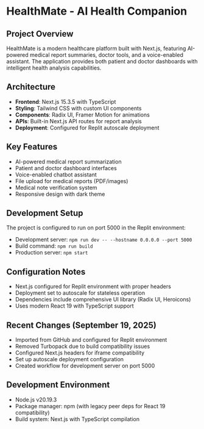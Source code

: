 # HealthMate - AI Health Companion

## Project Overview
HealthMate is a modern healthcare platform built with Next.js, featuring AI-powered medical report summaries, doctor tools, and a voice-enabled assistant. The application provides both patient and doctor dashboards with intelligent health analysis capabilities.

## Architecture
- **Frontend**: Next.js 15.3.5 with TypeScript
- **Styling**: Tailwind CSS with custom UI components
- **Components**: Radix UI, Framer Motion for animations
- **APIs**: Built-in Next.js API routes for report analysis
- **Deployment**: Configured for Replit autoscale deployment

## Key Features
- AI-powered medical report summarization
- Patient and doctor dashboard interfaces
- Voice-enabled chatbot assistant
- File upload for medical reports (PDF/images)
- Medical note verification system
- Responsive design with dark theme

## Development Setup
The project is configured to run on port 5000 in the Replit environment:
- Development server: `npm run dev -- --hostname 0.0.0.0 --port 5000`
- Build command: `npm run build`
- Production server: `npm start`

## Configuration Notes
- Next.js configured for Replit environment with proper headers
- Deployment set to autoscale for stateless operation
- Dependencies include comprehensive UI library (Radix UI, Heroicons)
- Uses modern React 19 with TypeScript support

## Recent Changes (September 19, 2025)
- Imported from GitHub and configured for Replit environment
- Removed Turbopack due to build compatibility issues
- Configured Next.js headers for iframe compatibility
- Set up autoscale deployment configuration
- Created workflow for development server on port 5000

## Development Environment
- Node.js v20.19.3
- Package manager: npm (with legacy peer deps for React 19 compatibility)
- Build system: Next.js with TypeScript compilation